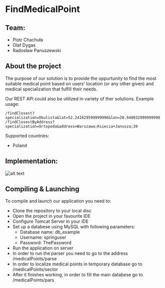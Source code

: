 # FindMedicalPoint
## Team:
 - Piotr Chachuła
 - Olaf Dygas
 - Radosław Panuszewski
 
 ## About the project
 The purpose of our solution is to provide the oppurtunity to find the most suitable medical point based on users' location (or any other given) and medical specialization that fulfill their needs.
 
 Our REST API could also be utilized in variety of ther solutions. 
 Example usage:
 ```
 /findClosest?specialization=Okulista&lat=52.241629599999996&lon=20.940932999999998
 /findClosestByAddress?specialization=Ortopeda&address=Warszawa;Ksiecia+Janusza;39
 ```
 Supported countries:
 - Poland
 
 ## Implementation:
 ![alt text](https://imageshack.com/a/img923/5241/0mlV8p.png)
 
 ## Compiling & Launching
 To compile and launch our application you need to:
 - Clone the repository to your local disc
 - Open the project in your favourite IDE
 - Configure Tomcat Server in your IDE
 - Set up a databese using MySQL with following parameters:
      - Database name: db_example
      - Username: springuser
      - Password: ThePassword 
 - Run the application on server
 - In order to run the parser you need to go to the address /medicalPoints/parse
 - In order to localize medical points in temporary database go to /medicalPoints/sector
 - After it finishes working, in order to fill the main databese go to /medicalPoints/pars
 
